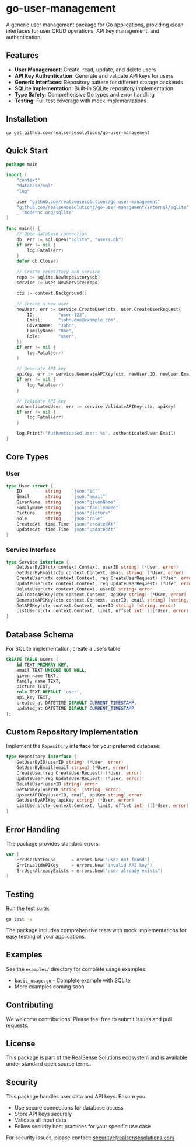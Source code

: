 # go-user-management

A generic user management package for Go applications, providing clean interfaces for user CRUD operations, API key management, and authentication.

## Features

- **User Management**: Create, read, update, and delete users
- **API Key Authentication**: Generate and validate API keys for users
- **Generic Interfaces**: Repository pattern for different storage backends
- **SQLite Implementation**: Built-in SQLite repository implementation
- **Type Safety**: Comprehensive Go types and error handling
- **Testing**: Full test coverage with mock implementations

## Installation

```bash
go get github.com/realsensesolutions/go-user-management
```

## Quick Start

```go
package main

import (
    "context"
    "database/sql"
    "log"

    user "github.com/realsensesolutions/go-user-management"
    "github.com/realsensesolutions/go-user-management/internal/sqlite"
    _ "modernc.org/sqlite"
)

func main() {
    // Open database connection
    db, err := sql.Open("sqlite", "users.db")
    if err != nil {
        log.Fatal(err)
    }
    defer db.Close()

    // Create repository and service
    repo := sqlite.NewRepository(db)
    service := user.NewService(repo)

    ctx := context.Background()

    // Create a new user
    newUser, err := service.CreateUser(ctx, user.CreateUserRequest{
        ID:         "user-123",
        Email:      "john.doe@example.com",
        GivenName:  "John",
        FamilyName: "Doe",
        Role:       "user",
    })
    if err != nil {
        log.Fatal(err)
    }

    // Generate API key
    apiKey, err := service.GenerateAPIKey(ctx, newUser.ID, newUser.Email)
    if err != nil {
        log.Fatal(err)
    }

    // Validate API key
    authenticatedUser, err := service.ValidateAPIKey(ctx, apiKey)
    if err != nil {
        log.Fatal(err)
    }

    log.Printf("Authenticated user: %s", authenticatedUser.Email)
}
```

## Core Types

### User

```go
type User struct {
    ID         string    `json:"id"`
    Email      string    `json:"email"`
    GivenName  string    `json:"givenName"`
    FamilyName string    `json:"familyName"`
    Picture    string    `json:"picture"`
    Role       string    `json:"role"`
    CreatedAt  time.Time `json:"createdAt"`
    UpdatedAt  time.Time `json:"updatedAt"`
}
```

### Service Interface

```go
type Service interface {
    GetUserByID(ctx context.Context, userID string) (*User, error)
    GetUserByEmail(ctx context.Context, email string) (*User, error)
    CreateUser(ctx context.Context, req CreateUserRequest) (*User, error)
    UpdateUser(ctx context.Context, req UpdateUserRequest) (*User, error)
    DeleteUser(ctx context.Context, userID string) error
    ValidateAPIKey(ctx context.Context, apiKey string) (*User, error)
    GenerateAPIKey(ctx context.Context, userID, email string) (string, error)
    GetAPIKey(ctx context.Context, userID string) (string, error)
    ListUsers(ctx context.Context, limit, offset int) ([]*User, error)
}
```

## Database Schema

For SQLite implementation, create a users table:

```sql
CREATE TABLE users (
    id TEXT PRIMARY KEY,
    email TEXT UNIQUE NOT NULL,
    given_name TEXT,
    family_name TEXT,
    picture TEXT,
    role TEXT DEFAULT 'user',
    api_key TEXT,
    created_at DATETIME DEFAULT CURRENT_TIMESTAMP,
    updated_at DATETIME DEFAULT CURRENT_TIMESTAMP
);
```

## Custom Repository Implementation

Implement the `Repository` interface for your preferred database:

```go
type Repository interface {
    GetUserByID(userID string) (*User, error)
    GetUserByEmail(email string) (*User, error)
    CreateUser(req CreateUserRequest) (*User, error)
    UpdateUser(req UpdateUserRequest) (*User, error)
    DeleteUser(userID string) error
    GetAPIKey(userID string) (string, error)
    UpsertAPIKey(userID, email, apiKey string) error
    GetUserByAPIKey(apiKey string) (*User, error)
    ListUsers(ctx context.Context, limit, offset int) ([]*User, error)
}
```

## Error Handling

The package provides standard errors:

```go
var (
    ErrUserNotFound      = errors.New("user not found")
    ErrInvalidAPIKey     = errors.New("invalid API key")
    ErrUserAlreadyExists = errors.New("user already exists")
)
```

## Testing

Run the test suite:

```bash
go test -v
```

The package includes comprehensive tests with mock implementations for easy testing of your applications.

## Examples

See the `examples/` directory for complete usage examples:

- `basic_usage.go` - Complete example with SQLite
- More examples coming soon

## Contributing

We welcome contributions! Please feel free to submit issues and pull requests.

## License

This package is part of the RealSense Solutions ecosystem and is available under standard open source terms.

## Security

This package handles user data and API keys. Ensure you:

- Use secure connections for database access
- Store API keys securely
- Validate all input data
- Follow security best practices for your specific use case

For security issues, please contact: security@realsensesolutions.com